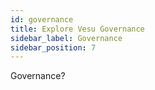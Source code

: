 ```yaml
---
id: governance
title: Explore Vesu Governance
sidebar_label: Governance
sidebar_position: 7
---
```


Governance?